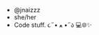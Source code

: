 - @jnaizzz
- she/her
- Code stuff. ૮˶• ﻌ •˶ა 💻🌐✨
 <!---
jnaizzz/jnaizzz is a ✨ special ✨ repository because its `README.md` (this file) appears on your GitHub profile.
You can click the Preview link to take a look at your changes.
--->
